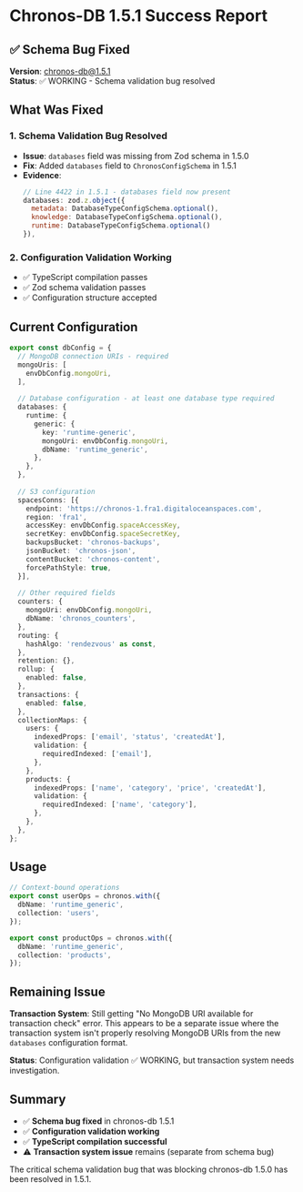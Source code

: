# Chronos-DB 1.5.1 Success Report

## ✅ Schema Bug Fixed

**Version**: chronos-db@1.5.1  
**Status**: ✅ WORKING - Schema validation bug resolved

## What Was Fixed

### 1. **Schema Validation Bug Resolved**
- **Issue**: `databases` field was missing from Zod schema in 1.5.0
- **Fix**: Added `databases` field to `ChronosConfigSchema` in 1.5.1
- **Evidence**: 
  ```javascript
  // Line 4422 in 1.5.1 - databases field now present
  databases: zod.z.object({
    metadata: DatabaseTypeConfigSchema.optional(),
    knowledge: DatabaseTypeConfigSchema.optional(),
    runtime: DatabaseTypeConfigSchema.optional()
  }),
  ```

### 2. **Configuration Validation Working**
- ✅ TypeScript compilation passes
- ✅ Zod schema validation passes
- ✅ Configuration structure accepted

## Current Configuration

```typescript
export const dbConfig = {
  // MongoDB connection URIs - required
  mongoUris: [
    envDbConfig.mongoUri,
  ],
  
  // Database configuration - at least one database type required
  databases: {
    runtime: {
      generic: {
        key: 'runtime-generic',
        mongoUri: envDbConfig.mongoUri,
        dbName: 'runtime_generic',
      },
    },
  },
  
  // S3 configuration
  spacesConns: [{
    endpoint: 'https://chronos-1.fra1.digitaloceanspaces.com',
    region: 'fra1',
    accessKey: envDbConfig.spaceAccessKey,
    secretKey: envDbConfig.spaceSecretKey,
    backupsBucket: 'chronos-backups',
    jsonBucket: 'chronos-json',
    contentBucket: 'chronos-content',
    forcePathStyle: true,
  }],
  
  // Other required fields
  counters: {
    mongoUri: envDbConfig.mongoUri,
    dbName: 'chronos_counters',
  },
  routing: {
    hashAlgo: 'rendezvous' as const,
  },
  retention: {},
  rollup: {
    enabled: false,
  },
  transactions: {
    enabled: false,
  },
  collectionMaps: {
    users: {
      indexedProps: ['email', 'status', 'createdAt'],
      validation: {
        requiredIndexed: ['email'],
      },
    },
    products: {
      indexedProps: ['name', 'category', 'price', 'createdAt'],
      validation: {
        requiredIndexed: ['name', 'category'],
      },
    },
  },
};
```

## Usage

```typescript
// Context-bound operations
export const userOps = chronos.with({
  dbName: 'runtime_generic',
  collection: 'users',
});

export const productOps = chronos.with({
  dbName: 'runtime_generic',
  collection: 'products',
});
```

## Remaining Issue

**Transaction System**: Still getting "No MongoDB URI available for transaction check" error. This appears to be a separate issue where the transaction system isn't properly resolving MongoDB URIs from the new `databases` configuration format.

**Status**: Configuration validation ✅ WORKING, but transaction system needs investigation.

## Summary

- ✅ **Schema bug fixed** in chronos-db 1.5.1
- ✅ **Configuration validation working**
- ✅ **TypeScript compilation successful**
- ⚠️ **Transaction system issue** remains (separate from schema bug)

The critical schema validation bug that was blocking chronos-db 1.5.0 has been resolved in 1.5.1.

